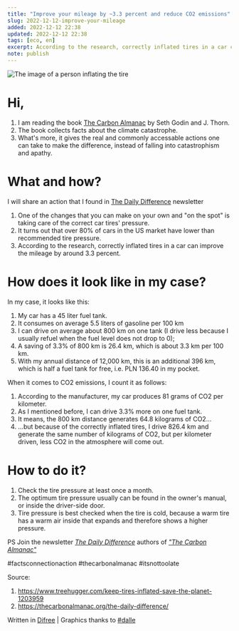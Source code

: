 ```yaml
---
title: "Improve your mileage by ~3.3 percent and reduce CO2 emissions"
slug: 2022-12-12-improve-your-mileage
added: 2022-12-12 22:38
updated: 2022-12-12 22:38
tags: [eco, en]
excerpt: According to the research, correctly inflated tires in a car can improve the mileage by around 3.3 percent.
note: publish
---
```

![The image of a person inflating the tire](/images/2022-12-12.png)

# Hi,
1. I am reading the book [The Carbon Almanac](https://thecarbonalmanac.org) by Seth Godin and J. Thorn.
2. The book collects facts about the climate catastrophe.
3. What's more, it gives the real and commonly accessable actions one can take to make the difference, instead of falling into catastrophism and apathy.

# What and how?
I will share an action that I found in [The Daily Difference](https://thecarbonalmanac.org/the-daily-difference/) newsletter 
1. One of the changes that you can make on your own and "on the spot" is taking care of the correct car tires' pressure.
2. It turns out that over 80% of cars in the US market have lower than recommended tire pressure.
3. According to the research, correctly inflated tires in a car can improve the mileage by around 3.3 percent.

# How does it look like in my case?
In my case, it looks like this:

1. My car has a 45 liter fuel tank.
2. It consumes on average 5.5 liters of gasoline per 100 km
3. I can drive on average about 800 km on one tank (I drive less because I usually refuel when the fuel level does not drop to 0);
4. A saving of 3.3% of 800 km is 26.4 km, which is about 3.3 km per 100 km.
5. With my annual distance of 12,000 km, this is an additional 396 km, which is half a fuel tank for free, i.e. PLN 136.40 in my pocket.

When it comes to CO2 emissions, I count it as follows:

1. According to the manufacturer, my car produces 81 grams of CO2 per kilometer.
2. As I mentioned before, I can drive 3.3% more on one fuel tank.
3. It means, the 800 km distance generates 64.8 kilograms of CO2...
4. ...but because of the correctly inflated tires, I drive 826.4 km and generate the same number of kilograms of CO2, but per kilometer driven, less CO2 in the atmosphere will come out.

# How to do it?
1. Check the tire pressure at least once a month.
2. The optimum tire pressure usually can be found in the owner's manual, or inside the driver-side door.
3. Tire pressure is best checked when the tire is cold, because a warm tire has a warm air inside that expands and therefore shows a higher pressure.

PS Join the newsletter *[The Daily Difference]([https://thecarbonalmanac.org/the-daily-difference/](https://thecarbonalmanac.org/the-daily-difference/))* authors of *["The Carbon Almanac"]([https://thecarbonalmanac.org](https://thecarbonalmanac.org/))*

\#factsconnectionaction #thecarbonalmanac #itsnottoolate

Source:
1. https://www.treehugger.com/keep-tires-inflated-save-the-planet-1203959
2. https://thecarbonalmanac.org/the-daily-difference/

Written in [Difree](https://www.getdifree.com/) | Graphics thanks to [#dalle](https://labs.openai.com/s/fL1WHd0P6umfN1adVXIYjAcp)
